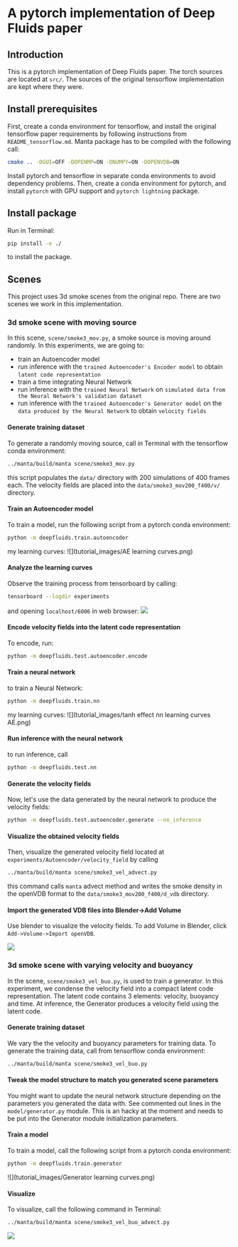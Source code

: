 # A pytorch implementation of Deep Fluids paper

## Introduction
This is a pytorch implementation of Deep Fluids paper. The torch sources are located at `src/`. The sources
of the original tensorflow implementation are kept where they were. 

## Install prerequisites
First, create a conda environment for tensorflow, and install the original tensorflow paper requirements by following instructions from `README_tensorflow.md`. Manta package has to be compiled with 
the following call:
```bash
cmake .. -DGUI=OFF -DOPENMP=ON -DNUMPY=ON -DOPENVDB=ON
```
Install pytorch and tensorflow in separate conda environments to avoid dependency problems. Then, create 
 a conda environment for pytorch, and install `pytorch` with GPU support and `pytorch lightning` package.
 
## Install package
Run in Terminal: 
```bash
pip install -e ./
``` 
to install the package.

## Scenes
This project uses 3d smoke scenes from the original repo. There are two scenes we work in this implementation. 

### 3d smoke scene with moving source
In this scene, `scene/smoke3_mov.py`, a smoke source is moving around randomly. In this experiments, we
are going to: 
- train an Autoencoder model
- run inference with the `trained Autoencoder's Encoder model` to obtain `latent code representation`
- train a time integrating Neural Network
- run inference with the `trained Neural Network` on `simulated data from the Neural Network's validation dataset`
- run inference with the `trained Autoencoder's Generator model` on the `data produced by the Neural Network` to obtain `velocity fields`

#### Generate training dataset
To generate a randomly moving source, call in Terminal with the tensorflow conda environment:
```bash
../manta/build/manta scene/smoke3_mov.py
```
this script populates the `data/` directory with 200 simulations of 400 frames each. The velocity fields
are placed into the `data/smoke3_mov200_f400/v/` directory.

#### Train an Autoencoder model
To train a model, run the following script from a pytorch conda environment: 
```bash
python -m deepfluids.train.autoencoder
```
my learning curves:
![](tutorial_images/AE learning curves.png)

#### Analyze the learning curves
Observe the training process from tensorboard by calling:
```bash
tensorboard --logdir experiments
```
and opening `localhost/6006` in web browser:
![](tutorial_images/tensorboard_viz.png)


#### Encode velocity fields into the latent code representation
To encode, run:
```bash
python -m deepfluids.test.autoencoder.encode 
```

#### Train a neural network
to train a Neural Network: 
```bash
python -m deepfluids.train.nn
```
my learning curves:
![](tutorial_images/tanh effect nn learning curves AE.png)

#### Run inference with the neural network
to run inference, call
```bash
python -m deepfluids.test.nn
```

#### Generate the velocity fields 
Now, let's use the data generated by the neural network to produce the velocity fields: 
```bash
python -m deepfluids.test.autoencoder.generate --nn_inference
```

#### Visualize the obtained velocity fields
Then, visualize the generated velocity field located at `experiments/Autoencoder/velocity_field` by calling 
```bash
../manta/build/manta scene/smoke3_vel_advect.py 
```
this command calls `manta` advect method and writes the smoke density in the openVDB format to the 
`data/smoke3_mov200_f400/d_vdb` directory.

#### Import the generated VDB files into Blender->Add Volume
Use blender to visualize the velocity fields. To add Volume in Blender, click `Add->Volume->Import openVDB`.

![](tutorial_images/AEnn_latent_code_Tanh.gif)

### 3d smoke scene with varying velocity and buoyancy
In the scene, `scene/smoke3_vel_buo.py`, is used to train a generator. In this experiment, we condense 
the velocity field into a compact latent code representation. The latent code contains 3 elements: 
 velocity, buoyancy and time. At inference, the Generator produces a velocity field using the latent code.

#### Generate training dataset  
We vary the the velocity and buoyancy parameters for training data. To generate the training data, call from
tensorflow conda environment:
```bash
../manta/build/manta scene/smoke3_vel_buo.py
```

#### Tweak the model structure to match you generated scene parameters
You might want to update the neural network structure depending on the parameters you generated the 
data with. See commented out lines in the `model/generator.py` module. This is an hacky at the moment and
needs to be put into the Generator module initialization parameters.

#### Train a model
To train a model, call the following script from a pytorch conda environment:  
```bash
python -m deepfluids.train.generator
```

![](tutorial_images/Generator learning curves.png)

#### Visualize
To visualize, call the following command in Terminal:
```bash
../manta/build/manta scene/smoke3_vel_buo_advect.py 
```
![](tutorial_images/Generator.gif)


